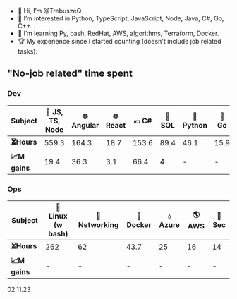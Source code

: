 - 👋 Hi, I’m @TrebuszeQ
- 👀 I’m interested in Python, TypeScript, JavaScript, Node, Java, C#, Go, C++.
- 🌱 I’m learning Py, bash, RedHat, AWS, algorithms, Terraform, Docker. 
- 🏆 My experience since I started counting (doesn't include job related tasks):

<h2>"No-job related" time spent</h2>
<h3>Dev</h3>
<table class="darkTable">
<thead>
  <tr>
    <th>Subject</th>
    <th>🌱 JS, TS, Node</th>
    <th>🌐 Angular</th>
    <th>🌐 React</th>
    <th>💶 C#</th>
    <th>📓 SQL</th>
    <th>🐍 Python</th>
    <th>🐹 Go</th>
    <th>🌋 Java</th>
    <th>:snowflake: C++</th>
  </tr>
</thead>
<tbody>
  <tr>
    <td><strong>⏳Hours</strong></td>
    <td>559.3</td>
    <td>164.3</td>
    <td>18.7</td>
    <td>153.6</td>
    <td>89.4</td>
    <td>46.1</td>
    <td>15.9 </td>
    <td>14.5</td>
    <td>6.7</td>
  </tr>
  <tr>
    <td><strong>📈M gains</strong></td>
    <td>19.4</td>
    <td>36.3</td>
    <td>3.1</td>
    <td>66.4</td>
    <td>4</td>
    <td>-</td>
    <td>-</td>
    <td>-</td>
    <td>6.7</td>
  </tr>
</tbody>
</table>
<h3>Ops</h3>
<table class="darkTable">
<thead>
  <tr>
    <th>Subject</th>
    <th>🐧 Linux (w bash)</th>
    <th>🌉 Networking</th>
    <th>🐳 Docker</th>
    <th>💧 Azure</th>
    <th>🌎 AWS</th>
    <th>🚓 Sec</th>
</thead>
<tbody>
  <tr>
    <td><strong>⏳Hours </strong></td>
    <td>262</td>
    <td>62</td>
    <td>43.7</td>
    <td>25</td>
    <td>16</td>
    <td>14</td>
  </tr>
  <tr>
    <td><strong>📈M gains </strong></td>
    <td>-</td>
    <td>-</td>
    <td>-</td>
    <td>-</td>
    <td>-</td>
    <td>-</td>
  </tr>
</tbody>
</table>
02.11.23

<!---
TrebuszeQ/TrebuszeQ is a ✨ special ✨ repository because its `README.md` (this file) appears on your GitHub profile.
You can click the Preview link to take a look at your changes.
- 💞️ I’m looking to collaborate on ...
- 📫 How to reach me ...
--->
